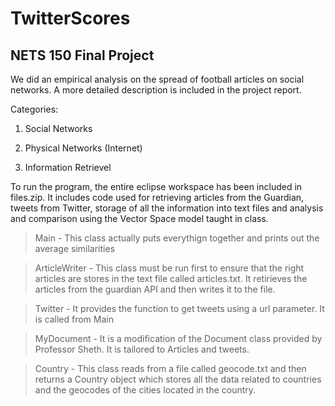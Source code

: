 # TwitterScores

## NETS 150 Final Project

We did an empirical analysis on the spread of football articles on social networks.
A more detailed description is included in the project report.

Categories:

1. Social Networks

2. Physical Networks (Internet)

3. Information Retrievel

To run the program, the entire eclipse workspace has been included in files.zip.
It includes code used for retrieving articles from the Guardian, tweets from Twitter, storage of all the information into text files and analysis and comparison using the Vector Space model taught in class.
> Main - This class actually puts everythign together and prints out the average similarities

> ArticleWriter - This class must be run first to ensure that the right articles are stores in the text file called articles.txt. It retirieves the articles from the guardian API and then writes it to the file.

> Twitter - It provides the function to get tweets using a url parameter. It is called from Main

> MyDocument - It is a modification of the Document class provided by Professor Sheth. It is tailored to Articles and tweets.

> Country - This class reads from a file called geocode.txt and then returns a Country object which stores all the data related to countries and the geocodes of the cities located in the country.
